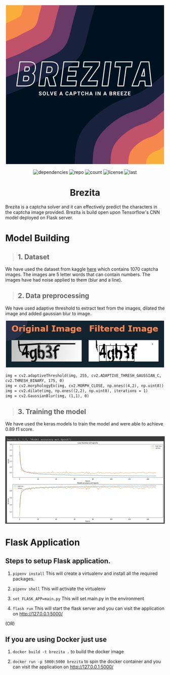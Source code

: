 <div align="center">
<img src="./images/brezita.svg" width="500">

![dependencies](https://img.shields.io/github/pipenv/locked/dependency-version/kunatastic/brezita/flask)
![repo](https://img.shields.io/github/repo-size/kunatastic/brezita)
![count](https://img.shields.io/tokei/lines/github/kunatastic/brezita)
![license](https://img.shields.io/github/license/kunatastic/brezita)
![last](https://img.shields.io/github/last-commit/kunatastic/brezita)

# Brezita

</div>

Brezita is a captcha solver and it can effectively predict the characters in the captcha image provided. Brezita is build open upon Tensorflow's CNN model deployed on Flask server.

# Model Building

> ## 1. Dataset

We have used the dataset from kaggle [here](https://www.kaggle.com/fournierp/captcha-version-2-images) which contains 1070 captcha images. The images are 5 letter words that can contain numbers. The images have had noise applied to them (blur and a line).

> ## 2. Data preprocessing

We have used adaptive threshold to extract text from the images, dilated the image and added gaussian blur to image.

<div align="center">
  <img src="./images/img-1.jpg" style="float:center" width="500">
</div>

    img = cv2.adaptiveThreshold(img, 255, cv2.ADAPTIVE_THRESH_GAUSSIAN_C, cv2.THRESH_BINARY, 175, 0)
    img = cv2.morphologyEx(img, cv2.MORPH_CLOSE, np.ones((4,2), np.uint8))
    img = cv2.dilate(img, np.ones((2,2), np.uint8), iterations = 1)
    img = cv2.GaussianBlur(img, (1,1), 0)

> ## 3. Training the model

We have used the keras models to train the model and were able to achieve 0.89 f1 score.

<div align="center">
  <img src="./images/result.jpg" style="float:center" width="600">
</div>

# Flask Application

## Steps to setup Flask application.

1. `pipenv install` This will create a virtualenv and install all the required packages.

2. `pipenv shell` This will activate the virtualenv

3. `set FLASK_APP=main.py` This will set main.py in the environment

4. `flask run` This will start the flask server and you can visit the application on http://127.0.0.1:5000/

(OR)

## If you are using Docker just use

1. `docker build -t brezita .` to build the docker image

2. `docker run -p 5000:5000 brezita` to spin the docker container and you can visit the application on http://127.0.0.1:5000/
